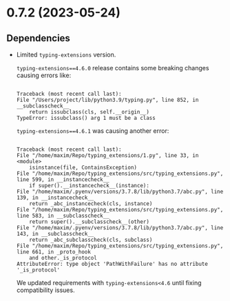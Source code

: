# 0.7.2 (2023-05-24)

## Dependencies

- Limited `typing-extensions` version.

  `typing-extensions==4.6.0` release contains some breaking changes causing errors like:

  ``` text title="typing-extensions 4.6.0"

  Traceback (most recent call last):
  File "/Users/project/lib/python3.9/typing.py", line 852, in __subclasscheck__
      return issubclass(cls, self.__origin__)
  TypeError: issubclass() arg 1 must be a class
  ```

  `typing-extensions==4.6.1` was causing another error:

  ``` text title="typing-extensions 4.6.1"

  Traceback (most recent call last):
  File "/home/maxim/Repo/typing_extensions/1.py", line 33, in <module>
      isinstance(file, ContainsException)
  File "/home/maxim/Repo/typing_extensions/src/typing_extensions.py", line 599, in __instancecheck__
      if super().__instancecheck__(instance):
  File "/home/maxim/.pyenv/versions/3.7.8/lib/python3.7/abc.py", line 139, in __instancecheck__
      return _abc_instancecheck(cls, instance)
  File "/home/maxim/Repo/typing_extensions/src/typing_extensions.py", line 583, in __subclasscheck__
      return super().__subclasscheck__(other)
  File "/home/maxim/.pyenv/versions/3.7.8/lib/python3.7/abc.py", line 143, in __subclasscheck__
      return _abc_subclasscheck(cls, subclass)
  File "/home/maxim/Repo/typing_extensions/src/typing_extensions.py", line 661, in _proto_hook
      and other._is_protocol
  AttributeError: type object 'PathWithFailure' has no attribute '_is_protocol'
  ```

  We updated requirements with `typing-extensions<4.6` until fixing compatibility issues.
